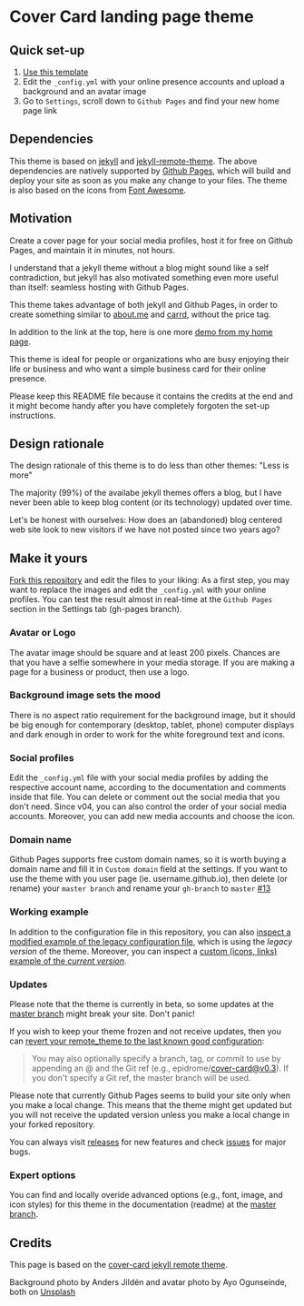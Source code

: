 # Cover Card landing page theme

## Quick set-up

1. [Use this template](https://github.com/epidrome/cover-card/generate)
2. Edit the `_config.yml` with your online presence accounts and upload a background and an avatar image
3. Go to `Settings`, scroll down to `Github Pages` and find your new home page link

## Dependencies

This theme is based on [jekyll](https://jekyllrb.com/) and [jekyll-remote-theme](https://github.com/benbalter/jekyll-remote-theme). The above dependencies are natively supported by [Github Pages](https://pages.github.com/), which will build and deploy your site as soon as you make any change to your files. The theme is also based on the icons from [Font Awesome](https://fontawesome.com/). 

## Motivation

Create a cover page for your social media profiles, host it for free on Github Pages, and maintain it in minutes, not hours. 

I understand that a jekyll theme without a blog might sound like a self contradiction, but jekyll has also motivated something even more useful than itself: seamless hosting with Github Pages. 

This theme takes advantage of both jekyll and Github Pages, in order to create something similar to [about.me](https://about.me/) and [carrd](https://carrd.co), without the price tag.

In addition to the link at the top, here is one more [demo from my home page](https://github.com/epidrome/home).

This theme is ideal for people or organizations who are busy enjoying their life or business and who want a simple business card for their online presence.

Please keep this README file because it contains the credits at the end and it might become handy after you have completely forgoten the set-up instructions.

## Design rationale

The design rationale of this theme is to do less than other themes: "Less is more"

The majority (99%) of the availabe jekyll themes offers a blog, but I have never been able to keep blog content (or its technology) updated over time.

Let's be honest with ourselves: How does an (abandoned) blog centered web site look to new visitors if we have not posted since two years ago?

## Make it yours

[Fork this repository](https://github.com/epidrome/cover-card/fork) and edit the files to your liking: As a first step, you may want to replace the images and edit the `_config.yml` with your online profiles. You can test the result almost in real-time at the `Github Pages` section in the Settings tab (gh-pages branch).

### Avatar or Logo

The avatar image should be square and at least 200 pixels. Chances are that you have a selfie somewhere in your media storage. If you are making a page for a business or product, then use a logo.

### Background image sets the mood

There is no aspect ratio requirement for the background image, but it should be big enough for contemporary (desktop, tablet, phone) computer displays and dark enough in order to work for the white foreground text and icons.

### Social profiles

Edit the `_config.yml` file with your social media profiles by adding the respective account name, according to the documentation and comments inside that file. You can delete or comment out the social media that you don't need. Since v04, you can also control the order of your social media accounts. Moreover, you can add new media accounts and choose the icon.

### Domain name

Github Pages supports free custom domain names, so it is worth buying a domain name and fill it in `Custom domain` field at the settings. If you want to use the theme with you user page (ie. username.github.io), then delete (or rename) your `master branch` and rename your `gh-branch` to `master` [#13](https://github.com/epidrome/cover-card/issues/13)

### Working example

In addition to the configuration file in this repository, you can also [inspect a modified example of the legacy configuration file](https://github.com/epidrome/home/tree/0f333b28688a7a2e5eb84df768c277a03848d228), which is using the *legacy version* of the theme. Moreover, you can inspect a [custom (icons, links) example of the *current version*](https://github.com/epidrome/home).

### Updates

Please note that the theme is currently in beta, so some updates at the [master branch](https://github.com/epidrome/cover-card/tree/master) might break your site. Don't panic! 

If you wish to keep your theme frozen and not receive updates, then you can [revert your remote_theme to the last known good configuration](https://github.com/benbalter/jekyll-remote-theme):

> You may also optionally specify a branch, tag, or commit to use by appending an @ and the Git ref (e.g., epidrome/cover-card@v0.3). If you don't specify a Git ref, the master branch will be used.

Please note that currently Github Pages seems to build your site only when you make a local change. This means that the theme might get updated but you will not receive the updated version unless you make a local change in your forked repository.

You can always visit [releases](https://github.com/epidrome/cover-card/releases) for new features and check [issues](https://github.com/epidrome/cover-card/issues) for major bugs.

### Expert options

You can find and locally overide advanced options (e.g., font, image, and icon styles) for this theme in the documentation (readme) at the [master branch](https://github.com/epidrome/cover-card/tree/master).

## Credits

This page is based on the [cover-card jekyll remote theme](https://github.com/epidrome/cover-card/tree/master).

Background photo by Anders Jildén and avatar photo by Ayo Ogunseinde, both on [Unsplash](https://unsplash.com/)
